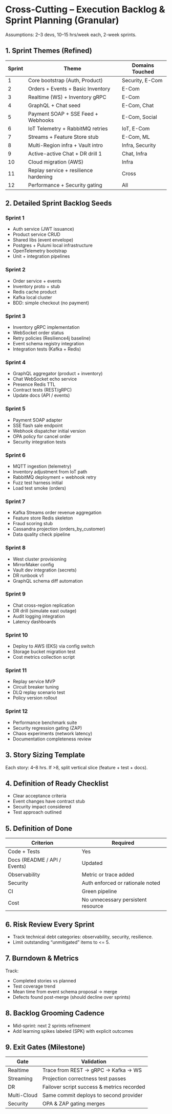 # Cross-Cutting – Execution Backlog & Sprint Planning (Granular)

Assumptions: 2–3 devs, 10–15 hrs/week each, 2-week sprints.

## 1. Sprint Themes (Refined)
| Sprint | Theme | Domains Touched |
|--------|-------|-----------------|
| 1 | Core bootstrap (Auth, Product) | Security, E-Com |
| 2 | Orders + Events + Basic Inventory | E-Com |
| 3 | Realtime (WS) + Inventory gRPC | E-Com |
| 4 | GraphQL + Chat seed | E-Com, Chat |
| 5 | Payment SOAP + SSE Feed + Webhooks | E-Com, Social |
| 6 | IoT Telemetry + RabbitMQ retries | IoT, E-Com |
| 7 | Streams + Feature Store stub | E-Com, ML |
| 8 | Multi-Region infra + Vault intro | Infra, Security |
| 9 | Active-active Chat + DR drill 1 | Chat, Infra |
| 10 | Cloud migration (AWS) | Infra |
| 11 | Replay service + resilience hardening | Cross |
| 12 | Performance + Security gating | All |

## 2. Detailed Sprint Backlog Seeds
### Sprint 1
- Auth service (JWT issuance)
- Product service CRUD
- Shared libs (event envelope)
- Postgres + Pulumi local infrastructure
- OpenTelemetry bootstrap
- Unit + integration pipelines

### Sprint 2
- Order service + events
- Inventory proto + stub
- Redis cache product
- Kafka local cluster
- BDD: simple checkout (no payment)

### Sprint 3
- Inventory gRPC implementation
- WebSocket order status
- Retry policies (Resilience4j baseline)
- Event schema registry integration
- Integration tests (Kafka + Redis)

### Sprint 4
- GraphQL aggregator (product + inventory)
- Chat WebSocket echo service
- Presence Redis TTL
- Contract tests (REST/gRPC)
- Update docs (API / events)

### Sprint 5
- Payment SOAP adapter
- SSE flash sale endpoint
- Webhook dispatcher initial version
- OPA policy for cancel order
- Security integration tests

### Sprint 6
- MQTT ingestion (telemetry)
- Inventory adjustment from IoT path
- RabbitMQ deployment + webhook retry
- Fuzz test harness initial
- Load test smoke (orders)

### Sprint 7
- Kafka Streams order revenue aggregation
- Feature store Redis skeleton
- Fraud scoring stub
- Cassandra projection (orders_by_customer)
- Data quality check pipeline

### Sprint 8
- West cluster provisioning
- MirrorMaker config
- Vault dev integration (secrets)
- DR runbook v1
- GraphQL schema diff automation

### Sprint 9
- Chat cross-region replication
- DR drill (simulate east outage)
- Audit logging integration
- Latency dashboards

### Sprint 10
- Deploy to AWS (EKS) via config switch
- Storage bucket migration test
- Cost metrics collection script

### Sprint 11
- Replay service MVP
- Circuit breaker tuning
- DLQ replay scenario test
- Policy version rollout

### Sprint 12
- Performance benchmark suite
- Security regression gating (ZAP)
- Chaos experiments (network latency)
- Documentation completeness review

## 3. Story Sizing Template
Each story: 4–8 hrs. If >8, split vertical slice (feature + test + docs).

## 4. Definition of Ready Checklist
- Clear acceptance criteria
- Event changes have contract stub
- Security impact considered
- Test approach outlined

## 5. Definition of Done
| Criterion | Required |
|----------|----------|
| Code + Tests | Yes |
| Docs (README / API / Events) | Updated |
| Observability | Metric or trace added |
| Security | Auth enforced or rationale noted |
| CI | Green pipeline |
| Cost | No unnecessary persistent resource |

## 6. Risk Review Every Sprint
- Track technical debt categories: observability, security, resilience.
- Limit outstanding “unmitigated” items to <= 5.

## 7. Burndown & Metrics
Track:
- Completed stories vs planned
- Test coverage trend
- Mean time from event schema proposal → merge
- Defects found post-merge (should decline over sprints)

## 8. Backlog Grooming Cadence
- Mid-sprint: next 2 sprints refinement
- Add learning spikes labeled (SPK) with explicit outcomes

## 9. Exit Gates (Milestone)
| Gate | Validation |
|------|------------|
| Realtime | Trace from REST → gRPC → Kafka → WS |
| Streaming | Projection correctness test passes |
| DR | Failover script success & metrics recorded |
| Multi-Cloud | Same commit deploys to second provider |
| Security | OPA & ZAP gating merges |
